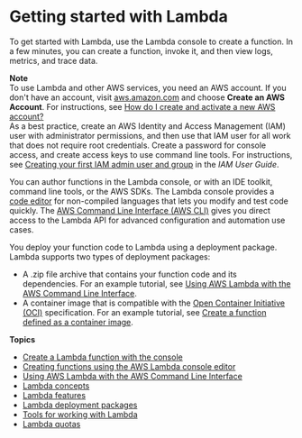 # Getting started with Lambda<a name="getting-started"></a>

To get started with Lambda, use the Lambda console to create a function\. In a few minutes, you can create a function, invoke it, and then view logs, metrics, and trace data\.

**Note**  
To use Lambda and other AWS services, you need an AWS account\. If you don't have an account, visit [aws\.amazon\.com](https://aws.amazon.com/) and choose **Create an AWS Account**\. For instructions, see [How do I create and activate a new AWS account?](http://aws.amazon.com/premiumsupport/knowledge-center/create-and-activate-aws-account/)  
As a best practice, create an AWS Identity and Access Management \(IAM\) user with administrator permissions, and then use that IAM user for all work that does not require root credentials\. Create a password for console access, and create access keys to use command line tools\. For instructions, see [Creating your first IAM admin user and group](https://docs.aws.amazon.com/IAM/latest/UserGuide/getting-started_create-admin-group.html) in the *IAM User Guide*\.

You can author functions in the Lambda console, or with an IDE toolkit, command line tools, or the AWS SDKs\. The Lambda console provides a [code editor](code-editor.md) for non\-compiled languages that lets you modify and test code quickly\. The [AWS Command Line Interface \(AWS CLI\)](gettingstarted-awscli.md) gives you direct access to the Lambda API for advanced configuration and automation use cases\.

You deploy your function code to Lambda using a deployment package\. Lambda supports two types of deployment packages:
+ A \.zip file archive that contains your function code and its dependencies\. For an example tutorial, see [Using AWS Lambda with the AWS Command Line Interface](gettingstarted-awscli.md)\.
+ A container image that is compatible with the [Open Container Initiative \(OCI\)](https://opencontainers.org/) specification\. For an example tutorial, see [Create a function defined as a container image](getting-started-create-function.md#gettingstarted-images)\.

**Topics**
+ [Create a Lambda function with the console](getting-started-create-function.md)
+ [Creating functions using the AWS Lambda console editor](code-editor.md)
+ [Using AWS Lambda with the AWS Command Line Interface](gettingstarted-awscli.md)
+ [Lambda concepts](gettingstarted-concepts.md)
+ [Lambda features](gettingstarted-features.md)
+ [Lambda deployment packages](gettingstarted-package.md)
+ [Tools for working with Lambda](gettingstarted-tools.md)
+ [Lambda quotas](gettingstarted-limits.md)